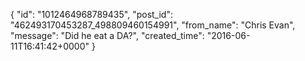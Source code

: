  {
   "id": "1012464968789435",
   "post_id": "462493170453287_498809460154991",
   "from_name": "Chris Evan",
   "message": "Did he eat a DA?",
   "created_time": "2016-06-11T16:41:42+0000"
 }
